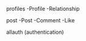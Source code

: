 profiles
    -Profile
    -Relationship
    

post
    -Post
    -Comment
    -Like

allauth (authentication)